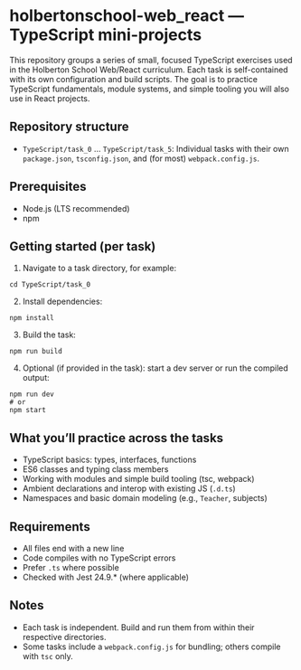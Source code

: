 # holbertonschool-web_react — TypeScript mini-projects

This repository groups a series of small, focused TypeScript exercises used in the Holberton School Web/React curriculum. Each task is self-contained with its own configuration and build scripts. The goal is to practice TypeScript fundamentals, module systems, and simple tooling you will also use in React projects.

## Repository structure
- `TypeScript/task_0` … `TypeScript/task_5`: Individual tasks with their own `package.json`, `tsconfig.json`, and (for most) `webpack.config.js`.

## Prerequisites
- Node.js (LTS recommended)
- npm

## Getting started (per task)
1) Navigate to a task directory, for example:
```
cd TypeScript/task_0
```
2) Install dependencies:
```
npm install
```
3) Build the task:
```
npm run build
```
4) Optional (if provided in the task): start a dev server or run the compiled output:
```
npm run dev
# or
npm start
```

## What you’ll practice across the tasks
- TypeScript basics: types, interfaces, functions
- ES6 classes and typing class members
- Working with modules and simple build tooling (tsc, webpack)
- Ambient declarations and interop with existing JS (`.d.ts`)
- Namespaces and basic domain modeling (e.g., `Teacher`, subjects)

## Requirements
- All files end with a new line
- Code compiles with no TypeScript errors
- Prefer `.ts` where possible
- Checked with Jest 24.9.* (where applicable)

## Notes
- Each task is independent. Build and run them from within their respective directories.
- Some tasks include a `webpack.config.js` for bundling; others compile with `tsc` only.
